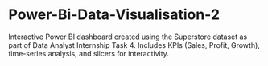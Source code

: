 # Power-Bi-Data-Visualisation-2
Interactive Power BI dashboard created using the Superstore dataset as part of Data Analyst Internship Task 4. Includes KPIs (Sales, Profit, Growth), time-series analysis, and slicers for interactivity.
